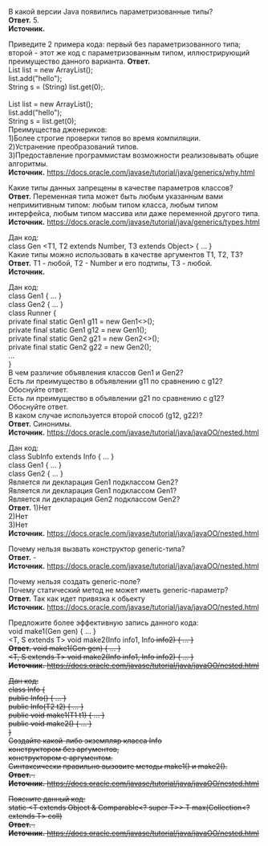 В какой версии Java появились параметризованные типы? <br />
**Ответ.**  5. <br />
**Источник.** <br />

Приведите 2 примера кода: первый без параметризованного типа; второй - этот же код с параметризованным типом, иллюстрирующий преимущество данного варианта. 
**Ответ.**  <br />
List list = new ArrayList(); <br />
list.add("hello"); <br />
String s = (String) list.get(0);. <br />
 <br />
List<String> list = new ArrayList<String>(); <br />
list.add("hello"); <br />
String s = list.get(0); <br />
Преимущества дженериков: <br />
1)Более строгие проверки типов во время компиляции. <br />
2)Устранение преобразований типов. <br />
3)Предоставление программистам возможности реализовывать общие алгоритмы. <br />
**Источник.** https://docs.oracle.com/javase/tutorial/java/generics/why.html  <br />

Какие типы данных запрещены в качестве параметров классов? <br />
**Ответ.** Переменная типа может быть любым указанным вами непримитивным типом: любым типом класса, любым типом интерфейса, любым типом массива или даже переменной другого типа. <br />
**Источник.** https://docs.oracle.com/javase/tutorial/java/generics/types.html  <br />

Дан код: <br />
class Gen <T1, T2 extends Number, T3 extends Object> { … } <br />
Какие типы можно использовать в качестве аргументов T1, T2, T3? <br />
**Ответ.** T1 - любой, T2 - Number и его подтипы, T3 - любой. <br />
**Источник.**

Дан код: <br />
class Gen1 <T> { … } <br />
class Gen2 <T extends Object> { … } <br />
class Runner { <br />
	private final static Gen1<Object> g11 = new Gen1<>(); <br />
	private final static Gen1 g12 = new Gen1(); <br />
	private final static Gen2<Object> g21 = new Gen2<>(); <br />
	private final static Gen2 g22 = new Gen2(); <br />
	... <br />
} <br />
В чем различие объявления классов Gen1 и Gen2? <br />
Есть ли преимущество в объявлении g11 по сравнению с g12? Обоснуйте ответ.  <br />
Есть ли преимущество в объявлении g21 по сравнению с  g12? Обоснуйте ответ.  <br />
В каком случае используется второй способ (g12, g22)?  <br />
**Ответ.** Синонимы. <br />
**Источник.** https://docs.oracle.com/javase/tutorial/java/javaOO/nested.html  <br />

Дан код: <br />
class SubInfo extends Info { … } <br />
class Gen1 <T> { … } <br />
class Gen2 <T extends Info> { … } <br />
Является ли декларация Gen1<Info> подклассом Gen2<Info>? <br />
Является ли декларация Gen1<SubInfo> подклассом Gen1<Info>? <br />
Является ли декларация Gen2<SubInfo> подклассом Gen2<Info>? <br />
**Ответ.** 
1)Нет  <br />
2)Нет  <br />
3)Нет  <br />
**Источник.** https://docs.oracle.com/javase/tutorial/java/javaOO/nested.html  <br />

Почему нельзя вызвать конструктор generic-типа? <br />
**Ответ.** -  <br />
**Источник.** https://docs.oracle.com/javase/tutorial/java/javaOO/nested.html  <br />

Почему нельзя создать generic-поле? <br />
Почему статический метод не может иметь generic-параметр? <br />
**Ответ.**  Так как идет привязка к обьекту <br />
**Источник.** https://docs.oracle.com/javase/tutorial/java/javaOO/nested.html  <br />

Предложите более эффективную запись данного кода: <br />
<T> void make1(Gen <T extends Object> gen) { … } <br />
<T, S extends T> void make2(Info<T> info1, Info<S> info2) { … } <br />
**Ответ.** <T> void make1(Gen <T> gen) { … } <br />
<T, S extends T> void make2(Info<T> info1, Info<S> info2) { … } <br />
**Источник.** https://docs.oracle.com/javase/tutorial/java/javaOO/nested.html  <br />

Дан код:<br />
class Info { <br />
	public <T1> Info() { … }<br />
	public <T2> Info(T2 t2) { … }<br />
	public <T1> void make1(T1 t1) { … }<br />
	public <T3> void make2() { … }<br />
}<br />
Создайте какой-либо экземпляр класса Info <br />
конструктором без аргументов, <br />
конструктором с аргументом.<br />
Синтаксически правильно вызовите методы make1() и make2(). <br />
**Ответ.**  . <br />
**Источник.** https://docs.oracle.com/javase/tutorial/java/javaOO/nested.html  <br />

Поясните данный код: <br />
static <T extends Object & Comparable<? super T>> T max(Collection<? extends T> coll) <br />
**Ответ.** . <br />
**Источник.** https://docs.oracle.com/javase/tutorial/java/javaOO/nested.html  <br />